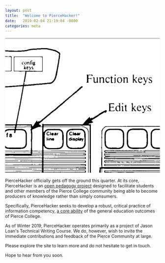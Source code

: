 ```yaml
---
layout: post
title:  "Welcome to PierceHacker!"
date:   2019-02-04 21:19:04 -0800
categories: meta
---
```


![keyboard diagram](/assets/keys.jpg)

PierceHacker officially gets off the ground this quarter. At its core, PierceHacker is an [open pedagogy project](https://www.jessestommel.com/textbooks-oer-and-the-need-for-open-pedagogy/) designed to facilitate students and other members of the Pierce College community being able to become producers of knowledge rather than simply consumers.

Specifically, PierceHacker seeks to develop a robust, critical practice of information competency, [a core ability](https://www.pierce.ctc.edu/degree-outcomes) of the general education outcomes of Pierce College.

As of Winter 2019, PierceHacker operates primarily as a project of Jason Loan's Technical Writing Course. We do, however, wish to invite the immediate contributions and feedback of the Pierce Community at large. 

Please explore the site to learn more and do not hesitate to get in touch.

Hope to hear from you soon.
